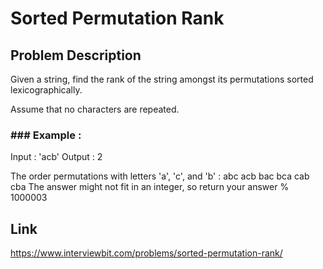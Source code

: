 # Sorted Permutation Rank

## Problem Description

Given a string, find the rank of the string amongst its permutations sorted lexicographically. 

Assume that no characters are repeated.

### ### Example :

Input : 'acb'
Output : 2

The order permutations with letters 'a', 'c', and 'b' : 
abc
acb
bac
bca
cab
cba
The answer might not fit in an integer, so return your answer % 1000003

## Link

https://www.interviewbit.com/problems/sorted-permutation-rank/
